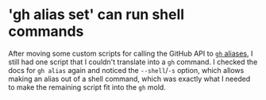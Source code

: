# 'gh alias set' can run shell commands

After moving some custom scripts for calling the GitHub API to [`gh` aliases](https://github.com/exupero/til/blob/main/GitHub/cli-commands-for-common-needs.md), I still had one script that I couldn't translate into a `gh` command.
I checked the docs for `gh alias` again and noticed the `--shell`/`-s` option, which allows making an alias out of a shell command, which was exactly what I needed to make the remaining script fit into the `gh` mold.

